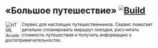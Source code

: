 # «Большое путешествие» [![Build](https://github.com/micknar/big-trip/actions/workflows/build.yml/badge.svg)](https://github.com/micknar/big-trip/actions/workflows/build.yml)



<a href="https://htmlacademy.ru/intensive/ecmascript"><img align="left" width="50" height="50" title="HTML Academy" src="https://up.htmlacademy.ru/static/img/intensive/ecmascript/logo-for-github.svg"></a>

Сервис для настоящих путешественников. Сервис помогает детально спланировать маршрут поездки, рассчитать стоимость путешествия и получить информацию о достопримечательностях.
